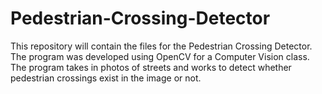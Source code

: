 # Pedestrian-Crossing-Detector
This repository will contain the files for the Pedestrian Crossing Detector. The program was developed using OpenCV for a Computer Vision class. The program takes in photos of streets and works to detect whether pedestrian crossings exist in the image or not. 
